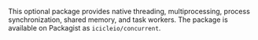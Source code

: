 This optional package provides native threading, multiprocessing, process synchronization, shared memory, and task workers. The package is available on Packagist as `icicleio/concurrent`.
